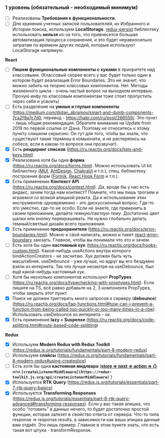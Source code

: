 ### **1 уровень (обязательный - необходимый минимум)**

- [ ] Реализованы **Требования к функциональности.**
- [ ] Для хранения учетных записей пользователей, их Избранного и Истории поиска, используем **LocalStorage**. [redux-persist](https://www.npmjs.com/package/redux-persist) библиотеку использовать **нельзя** из-за того, что привнесется большая автоматизация процесса сохранения, и это будет неравносильно затратам по времени других людей, которые используют LocalStorage напрямую.

**React**

- [ ] **Пишем функциональные компоненты c хуками** в приоритете над классовыми. (Классовый скорее всего у вас будет только один в котором будет реализация Error Boundaries. Это не значит, что можно забить на теорию классовых компонентов. Нет. Методы жизненного цикла - очень частый вопрос на выходном интервью. Прочую инфу по классовым компонентам тоже стоит пропустить через себя и усвоить)
- [ ] Есть разделение на **умные и глупые компоненты** (https://medium.com/@dan_abramov/smart-and-dumb-components-7ca2f9a7c7d0, перевод - https://habr.com/ru/post/266559/. Это пункт - лишь общая рекомендация. Обратите внимание на Update from 2019 по первой ссылке от Дэна. Поэтому не относитесь к этому пункту слишком серьезно. Он тут для того, чтобы вы знали, что существуют такие термины в комьюнити, и не растерялись на собесе, если в каком-то вопросе они прозвучат).
- [x] Есть **рендеринг списков** (https://ru.reactjs.org/docs/lists-and-keys.html)
- [x] Реализована хотя бы одна **форма** (https://ru.reactjs.org/docs/forms.html). Можно использовать UI kit библиотеку ([MUI](https://mui.com/), [AntDesign](https://ant.design/), [ChakraUI](https://chakra-ui.com/) и т.п.), спец. библиотеку построения форм ([Formik](https://formik.org/), [React Hook Form](https://react-hook-form.com/) и т.п.).
- [x] Есть применение **Контекст API** (https://ru.reactjs.org/docs/context.html). Да, вроде бы у нас есть ридакс, зачем тогда нам контекст? Помните, что мы лишь трогаем и играемся со всякой апишкой реакта. Да и использование этих инструментов одновременно - это дискуссионный вопрос. Где-то это уместно, где-то не особо. Если не знаете, где применить в своем приложении, делайте _темную/светлую тему_. Достаточно цвет шапки или кнопку перекрашивать. Не нужно глобально делать темный/светлый дизайн всего приложения.
- [x] Есть применение **предохранителя** (https://ru.reactjs.org/docs/error-boundaries.html). Можно и свой написать, можно и пакет [react-error-boundary](https://www.npmjs.com/package/react-error-boundary) заюзать. Главное, чтобы вы понимали что это и зачем.
- [ ] Есть хотя бы один **кастомный хук** (https://ru.reactjs.org/docs/hooks-custom.html). Какой-нибудь useActions внутри которого bindActionCreators - не засчитаю. Хук должен быть чуть масштабнее. useDebounce - уже лучше, но вдруг вы его бездумно взяли из интернета. Так что лучше несмотря на useDebounce, был ещё какой-нибудь кастомный хук.
- [ ] Хотя бы несколько компонентов используют **PropTypes** (https://ru.reactjs.org/docs/typechecking-with-proptypes.html). Если пишите на TS, всё равно добавьте на 2, 3 компонента PropTypes, чтобы закрыть этот пункт.
- [x] Поиск не должен триггерить много запросов к серверу (**debounce**) (https://ru.reactjs.org/docs/faq-functions.html#how-can-i-prevent-a-function-from-being-called-too-quickly-or-too-many-times-in-a-row). Использовать useDebounce из интернета - ок.
- [x] Есть применение **lazy + Suspense** (https://ru.reactjs.org/docs/code-splitting.html#route-based-code-splitting)

**Redux**

- [x] Используем **Modern Redux with Redux Toolkit** (https://redux.js.org/tutorials/fundamentals/part-8-modern-redux)
- [ ] Используем **слайсы** (https://redux.js.org/tutorials/fundamentals/part-8-modern-redux#using-createslice)
- [ ] Есть хотя бы одна **кастомная мидлвара** (**[store ⇒ next ⇒ action ⇒ {}](https://redux.js.org/understanding/history-and-design/middleware)** или **`[createListenerMiddleware](https://redux-toolkit.js.org/api/createListenerMiddleware)`** )
- [x] Используется **RTK Query** (https://redux.js.org/tutorials/essentials/part-7-rtk-query-basics)
- [x] Используется **Transforming Responses** (https://redux.js.org/tutorials/essentials/part-8-rtk-query-advanced#transforming-responses). Если у вас такая апишка, что особо “готовить” в данных нечего, то будет достаточно простой функции, которая залезет в свойство ответа от сервера. Что-то типа response ⇒ response.results, в зависимости как ваша апишка данные вам отдаёт. Это лишь пример. Главное в этом пункте знать, что есть такая вот штука - transformResponse.
